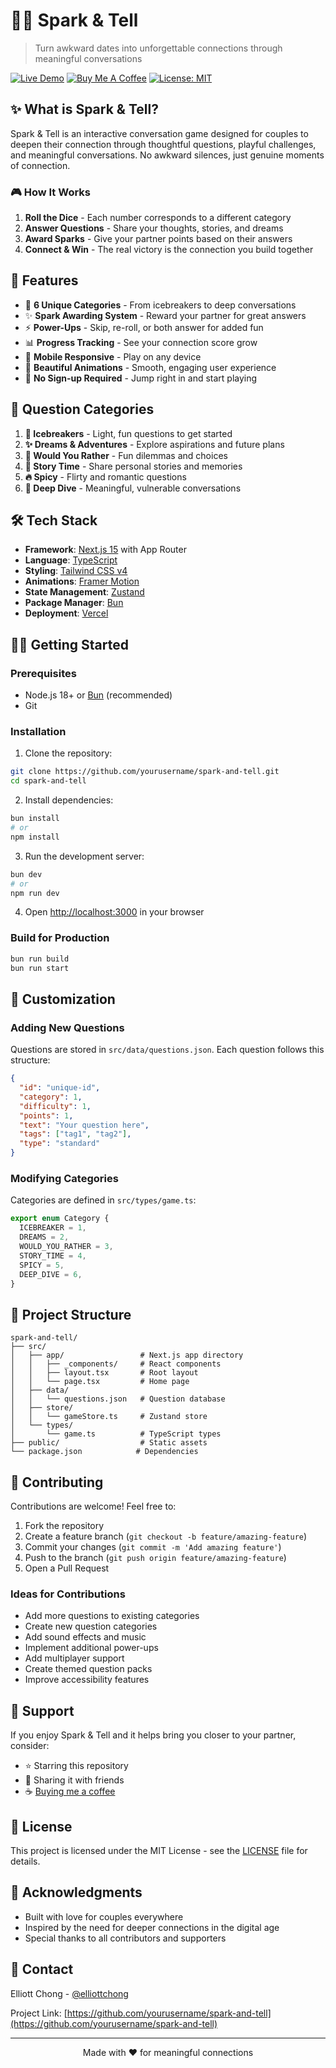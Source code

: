 # 🎲💕 Spark & Tell

> Turn awkward dates into unforgettable connections through meaningful conversations

[![Live Demo](https://img.shields.io/badge/demo-live-brightgreen)](https://spark-and-tell.vercel.app)
[![Buy Me A Coffee](https://img.shields.io/badge/Buy%20Me%20A%20Coffee-Support-yellow)](https://buymeacoffee.com/elliottchong)
[![License: MIT](https://img.shields.io/badge/License-MIT-blue.svg)](https://opensource.org/licenses/MIT)

## ✨ What is Spark & Tell?

Spark & Tell is an interactive conversation game designed for couples to deepen their connection through thoughtful questions, playful challenges, and meaningful conversations. No awkward silences, just genuine moments of connection.

### 🎮 How It Works

1. **Roll the Dice** - Each number corresponds to a different category
2. **Answer Questions** - Share your thoughts, stories, and dreams
3. **Award Sparks** - Give your partner points based on their answers
4. **Connect & Win** - The real victory is the connection you build together

## 🚀 Features

- 🎲 **6 Unique Categories** - From icebreakers to deep conversations
- ✨ **Spark Awarding System** - Reward your partner for great answers
- ⚡ **Power-Ups** - Skip, re-roll, or both answer for added fun
- 📊 **Progress Tracking** - See your connection score grow
- 📱 **Mobile Responsive** - Play on any device
- 🎨 **Beautiful Animations** - Smooth, engaging user experience
- 💾 **No Sign-up Required** - Jump right in and start playing

## 🎯 Question Categories

1. **🧊 Icebreakers** - Light, fun questions to get started
2. **✨ Dreams & Adventures** - Explore aspirations and future plans
3. **🤔 Would You Rather** - Fun dilemmas and choices
4. **📖 Story Time** - Share personal stories and memories
5. **🔥 Spicy** - Flirty and romantic questions
6. **💭 Deep Dive** - Meaningful, vulnerable conversations

## 🛠️ Tech Stack

- **Framework**: [Next.js 15](https://nextjs.org/) with App Router
- **Language**: [TypeScript](https://www.typescriptlang.org/)
- **Styling**: [Tailwind CSS v4](https://tailwindcss.com/)
- **Animations**: [Framer Motion](https://www.framer.com/motion/)
- **State Management**: [Zustand](https://zustand-demo.pmnd.rs/)
- **Package Manager**: [Bun](https://bun.sh/)
- **Deployment**: [Vercel](https://vercel.com/)

## 🏃‍♂️ Getting Started

### Prerequisites

- Node.js 18+ or [Bun](https://bun.sh/) (recommended)
- Git

### Installation

1. Clone the repository:
```bash
git clone https://github.com/yourusername/spark-and-tell.git
cd spark-and-tell
```

2. Install dependencies:
```bash
bun install
# or
npm install
```

3. Run the development server:
```bash
bun dev
# or
npm run dev
```

4. Open [http://localhost:3000](http://localhost:3000) in your browser

### Build for Production

```bash
bun run build
bun run start
```

## 🎨 Customization

### Adding New Questions

Questions are stored in `src/data/questions.json`. Each question follows this structure:

```json
{
  "id": "unique-id",
  "category": 1,
  "difficulty": 1,
  "points": 1,
  "text": "Your question here",
  "tags": ["tag1", "tag2"],
  "type": "standard"
}
```

### Modifying Categories

Categories are defined in `src/types/game.ts`:

```typescript
export enum Category {
  ICEBREAKER = 1,
  DREAMS = 2,
  WOULD_YOU_RATHER = 3,
  STORY_TIME = 4,
  SPICY = 5,
  DEEP_DIVE = 6,
}
```

## 📝 Project Structure

```
spark-and-tell/
├── src/
│   ├── app/                 # Next.js app directory
│   │   ├── _components/     # React components
│   │   ├── layout.tsx       # Root layout
│   │   └── page.tsx         # Home page
│   ├── data/
│   │   └── questions.json   # Question database
│   ├── store/
│   │   └── gameStore.ts     # Zustand store
│   └── types/
│       └── game.ts          # TypeScript types
├── public/                  # Static assets
└── package.json            # Dependencies
```

## 🤝 Contributing

Contributions are welcome! Feel free to:

1. Fork the repository
2. Create a feature branch (`git checkout -b feature/amazing-feature`)
3. Commit your changes (`git commit -m 'Add amazing feature'`)
4. Push to the branch (`git push origin feature/amazing-feature`)
5. Open a Pull Request

### Ideas for Contributions

- Add more questions to existing categories
- Create new question categories
- Add sound effects and music
- Implement additional power-ups
- Add multiplayer support
- Create themed question packs
- Improve accessibility features

## 💖 Support

If you enjoy Spark & Tell and it helps bring you closer to your partner, consider:

- ⭐ Starring this repository
- 🔄 Sharing it with friends
- ☕ [Buying me a coffee](https://buymeacoffee.com/elliottchong)

## 📄 License

This project is licensed under the MIT License - see the [LICENSE](LICENSE) file for details.

## 🙏 Acknowledgments

- Built with love for couples everywhere
- Inspired by the need for deeper connections in the digital age
- Special thanks to all contributors and supporters

## 📧 Contact

Elliott Chong - [@elliottchong](https://github.com/elliott-chong)

Project Link: [https://github.com/yourusername/spark-and-tell](https://github.com/yourusername/spark-and-tell)

---

<p align="center">Made with ❤️ for meaningful connections</p>